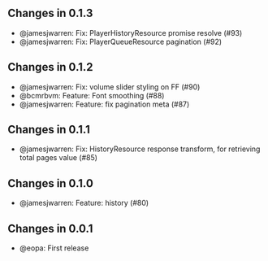 ## Changes in 0.1.3

 * @jamesjwarren: Fix: PlayerHistoryResource promise resolve (#93)
 * @jamesjwarren: Fix: PlayerQueueResource pagination (#92)

## Changes in 0.1.2

 * @jamesjwarren: Fix: volume slider styling on FF (#90)
 * @bcmrbvm: Feature: Font smoothing (#88)
 * @jamesjwarren: Feature: fix pagination meta (#87)

## Changes in 0.1.1

 * @jamesjwarren: Fix: HistoryResource response transform, for retrieving total pages value (#85)

## Changes in 0.1.0

 * @jamesjwarren: Feature: history (#80)

## Changes in 0.0.1

 * @eopa: First release
